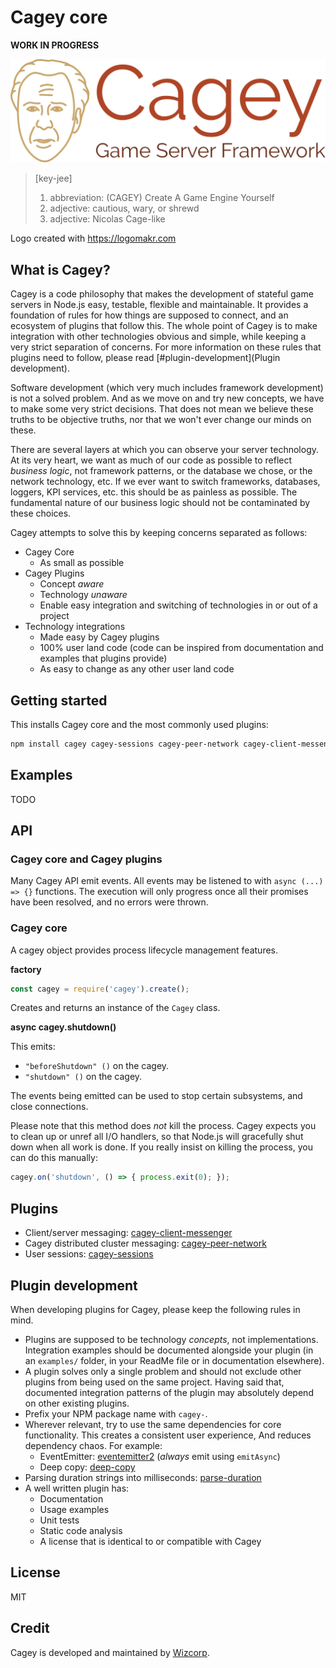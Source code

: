 # Cagey core

**WORK IN PROGRESS**

![Cagey Logo](./logo.png)

> [key-jee]
> 1. abbreviation: (CAGEY) Create A Game Engine Yourself
> 2. adjective: cautious, wary, or shrewd
> 3. adjective: Nicolas Cage-like

Logo created with https://logomakr.com

## What is Cagey?

Cagey is a code philosophy that makes the development of stateful game servers in Node.js easy, testable, flexible and
maintainable. It provides a foundation of rules for how things are supposed to connect, and an ecosystem of plugins that
follow this. The whole point of Cagey is to make integration with other technologies obvious and simple, while keeping a
very strict separation of concerns. For more information on these rules that plugins need to follow, please read
[#plugin-development](Plugin development).

Software development (which very much includes framework development) is not a solved problem. And as we move on and try
new concepts, we have to make some very strict decisions. That does not mean we believe these truths to be objective
truths, nor that we won't ever change our minds on these.

There are several layers at which you can observe your server technology. At its very heart, we want as much of our code
as possible to reflect *business logic*, not framework patterns, or the database we chose, or the network technology,
etc. If we ever want to switch frameworks, databases, loggers, KPI services, etc. this should be as painless as
possible. The fundamental nature of our business logic should not be contaminated by these choices.

Cagey attempts to solve this by keeping concerns separated as follows:

- Cagey Core
  - As small as possible
- Cagey Plugins
  - Concept *aware*
  - Technology *unaware*
  - Enable easy integration and switching of technologies in or out of a project
- Technology integrations
  - Made easy by Cagey plugins
  - 100% user land code (code can be inspired from documentation and examples that plugins provide)
  - As easy to change as any other user land code

## Getting started

This installs Cagey core and the most commonly used plugins:

```sh
npm install cagey cagey-sessions cagey-peer-network cagey-client-messenger
```

## Examples

TODO

## API

### Cagey core and Cagey plugins

Many Cagey API emit events. All events may be listened to with `async (...) => {}` functions. The execution will only
progress once all their promises have been resolved, and no errors were thrown.

### Cagey core

A cagey object provides process lifecycle management features.

**factory**

```js
const cagey = require('cagey').create();
```

Creates and returns an instance of the `Cagey` class.

**async cagey.shutdown()**

This emits:

- `"beforeShutdown" ()` on the cagey.
- `"shutdown" ()` on the cagey.

The events being emitted can be used to stop certain subsystems, and close connections.

Please note that this method does *not* kill the process. Cagey expects you to clean up or unref all I/O handlers, so
that Node.js will gracefully shut down when all work is done. If you really insist on killing the process, you can do
this manually:

```js
cagey.on('shutdown', () => { process.exit(0); });
```

## Plugins

- Client/server messaging: [cagey-client-messenger](https://github.com/cagey-framework/cagey-client-messenger)
- Cagey distributed cluster messaging: [cagey-peer-network](https://github.com/cagey-framework/cagey-peer-network)
- User sessions: [cagey-sessions](https://github.com/cagey-framework/cagey-sessions)

## Plugin development

When developing plugins for Cagey, please keep the following rules in mind.

- Plugins are supposed to be technology *concepts*, not implementations. Integration examples should be documented
  alongside your plugin (in an `examples/` folder, in your ReadMe file or in documentation elsewhere).
- A plugin solves only a single problem and should not exclude other plugins from being used on the same project.
  Having said that, documented integration patterns of the plugin may absolutely depend on other existing plugins.
- Prefix your NPM package name with `cagey-`.
- Wherever relevant, try to use the same dependencies for core functionality. This creates a consistent user experience,
  And reduces dependency chaos. For example:
  - EventEmitter: [eventemitter2](https://www.npmjs.com/package/eventemitter2) (*always* emit using `emitAsync`)
  - Deep copy: [deep-copy](https://www.npmjs.com/package/deep-copy)
- Parsing duration strings into milliseconds: [parse-duration](https://www.npmjs.com/package/parse-duration)
- A well written plugin has:
  - Documentation
  - Usage examples
  - Unit tests
  - Static code analysis
  - A license that is identical to or compatible with Cagey

## License

MIT

## Credit

Cagey is developed and maintained by [Wizcorp](https://wizcorp.jp/).
